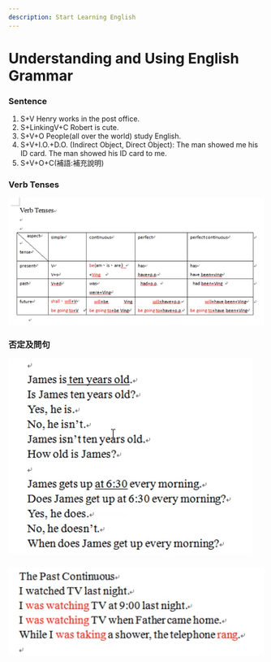 ```yaml
---
description: Start Learning English
---
```


# Understanding and Using English Grammar

### Sentence

1. S+V Henry works in the post office.
2. S+LinkingV+C Robert is cute.
3. S+V+O People\(all over the world\) study English.
4. S+V+I.O.+D.O.  \(Indirect Object, Direct Object\): The man showed me his ID card.  The man showed his ID card to me.
5. S+V+O+C\(補語:補充說明\) 

### Verb Tenses

![](.gitbook/assets/screen-shot-2021-07-07-at-7.17.04-pm.png)

### 否定及問句

![](.gitbook/assets/screen-shot-2021-07-07-at-7.28.43-pm.png)

### 



![](.gitbook/assets/screen-shot-2021-07-14-at-7.09.53-pm.png)



### 

### 

